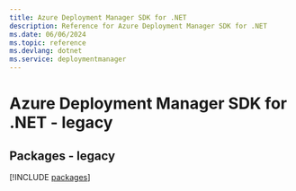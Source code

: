 ```yaml
---
title: Azure Deployment Manager SDK for .NET
description: Reference for Azure Deployment Manager SDK for .NET
ms.date: 06/06/2024
ms.topic: reference
ms.devlang: dotnet
ms.service: deploymentmanager
---
```

# Azure Deployment Manager SDK for .NET - legacy
## Packages - legacy
[!INCLUDE [packages](deployment-manager-index.md)]